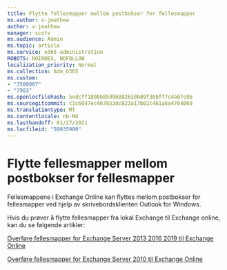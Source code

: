 ```yaml
---
title: Flytte fellesmapper mellom postbokser for fellesmapper
ms.author: v-jmathew
author: v-jmathew
manager: scotv
ms.audience: Admin
ms.topic: article
ms.service: o365-administration
ROBOTS: NOINDEX, NOFOLLOW
localization_priority: Normal
ms.collection: Adm_O365
ms.custom:
- "3500007"
- "7983"
ms.openlocfilehash: 5edcff180bb8599b882630b09f3bbff7c4a07c06
ms.sourcegitcommit: c1c6047ec467853dc823a17b02c461a6a476406d
ms.translationtype: MT
ms.contentlocale: nb-NO
ms.lasthandoff: 01/27/2021
ms.locfileid: "50035980"
---
```

# <a name="move-public-folders-between-public-folder-mailboxes"></a>Flytte fellesmapper mellom postbokser for fellesmapper

Fellesmappene i Exchange Online kan flyttes mellom postbokser for fellesmapper ved hjelp av skrivebordsklienten Outlook for Windows.

Hvis du prøver å flytte fellesmapper fra lokal Exchange til Exchange online, kan du se følgende artikler:

[Overføre fellesmapper for Exchange Server 2013 2016 2019 til Exchange Online](https://aka.ms/ModernPFToEXO)

[Overføre fellesmapper for Exchange Server 2010 til Exchange Online](https://aka.ms/LegacyPFToEXO)

